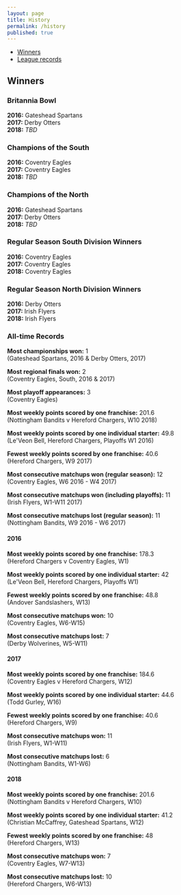 ```yaml
---
layout: page
title: History
permalink: /history
published: true
---
```


- [Winners](#winners)
- [League records](#records)

## Winners

### Britannia Bowl

**2016:**  Gateshead Spartans  
**2017:** Derby Otters  
**2018:** *TBD*

### Champions of the South

**2016:**  Coventry Eagles  
**2017:** Coventry Eagles  
**2018:** *TBD*

### Champions of the North

**2016:**  Gateshead Spartans  
**2017:** Derby Otters  
**2018:** *TBD*

### Regular Season South Division Winners

**2016:**  Coventry Eagles  
**2017:** Coventry Eagles  
**2018:** Coventry Eagles

### Regular Season North Division Winners

**2016:**  Derby Otters  
**2017:** Irish Flyers  
**2018:** Irish Flyers

### All-time Records

**Most championships won:** 1  
(Gateshead Spartans, 2016 & Derby Otters, 2017)  

**Most regional finals won:** 2  
(Coventry Eagles, South, 2016 & 2017)  

**Most playoff appearances:**  3  
(Coventry Eagles)   

**Most weekly points scored by one franchise:** 201.6  
(Nottingham Bandits v Hereford Chargers, W10 2018)  

**Most weekly points scored by one individual starter:**  49.8  
(Le'Veon Bell, Hereford Chargers, Playoffs W1 2016)   

**Fewest weekly points scored by one franchise:**  40.6  
(Hereford Chargers, W9 2017)  

**Most consecutive matchups won (regular season):**  12  
(Coventry Eagles, W6 2016 - W4 2017)  

**Most consecutive matchups won (including playoffs):**  11  
(Irish Flyers, W1-W11 2017)  

**Most consecutive matchups lost (regular season):** 11  
(Nottingham Bandits, W9 2016 - W6 2017)  

#### 2016

**Most weekly points scored by one franchise:**  178.3  
(Hereford Chargers v Coventry Eagles, W1)  

**Most weekly points scored by one individual starter:**  42  
(Le'Veon Bell, Hereford Chargers, Playoffs W1)

**Fewest weekly points scored by one franchise:**  48.8  
(Andover Sandslashers, W13)

**Most consecutive matchups won:**  10  
(Coventry Eagles, W6-W15)    

**Most consecutive matchups lost:**  7  
(Derby Wolverines, W5-W11)

#### 2017

**Most weekly points scored by one franchise:** 184.6  
(Coventry Eagles v Hereford Chargers, W12)

**Most weekly points scored by one individual starter:** 44.6  
(Todd Gurley, W16)

**Fewest weekly points scored by one franchise:** 40.6  
(Hereford Chargers, W9)

**Most consecutive matchups won:** 11  
(Irish Flyers, W1-W11)

**Most consecutive matchups lost:** 6  
(Nottingham Bandits, W1-W6)

#### 2018

**Most weekly points scored by one franchise:** 201.6  
(Nottingham Bandits v Hereford Chargers, W10)

**Most weekly points scored by one individual starter:** 41.2  
(Christian McCaffrey, Gateshead Spartans, W12)

**Fewest weekly points scored by one franchise:** 48   
(Hereford Chargers, W13)

**Most consecutive matchups won:** 7  
(Coventry Eagles, W7-W13)

**Most consecutive matchups lost:** 10  
(Hereford Chargers, W6-W13)
